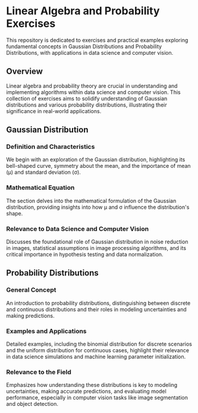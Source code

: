 # **Linear Algebra and Probability Exercises**

This repository is dedicated to exercises and practical examples exploring fundamental concepts in Gaussian Distributions and Probability Distributions, with applications in data science and computer vision.

## **Overview**

Linear algebra and probability theory are crucial in understanding and implementing algorithms within data science and computer vision. This collection of exercises aims to solidify understanding of Gaussian distributions and various probability distributions, illustrating their significance in real-world applications.

## **Gaussian Distribution**

### **Definition and Characteristics**

We begin with an exploration of the Gaussian distribution, highlighting its bell-shaped curve, symmetry about the mean, and the importance of mean (μ) and standard deviation (σ).

### **Mathematical Equation**

The section delves into the mathematical formulation of the Gaussian distribution, providing insights into how μ and σ influence the distribution's shape.

### **Relevance to Data Science and Computer Vision**

Discusses the foundational role of Gaussian distribution in noise reduction in images, statistical assumptions in image processing algorithms, and its critical importance in hypothesis testing and data normalization.

## **Probability Distributions**

### **General Concept**

An introduction to probability distributions, distinguishing between discrete and continuous distributions and their roles in modeling uncertainties and making predictions.

### **Examples and Applications**

Detailed examples, including the binomial distribution for discrete scenarios and the uniform distribution for continuous cases, highlight their relevance in data science simulations and machine learning parameter initialization.

### **Relevance to the Field**

Emphasizes how understanding these distributions is key to modeling uncertainties, making accurate predictions, and evaluating model performance, especially in computer vision tasks like image segmentation and object detection.
